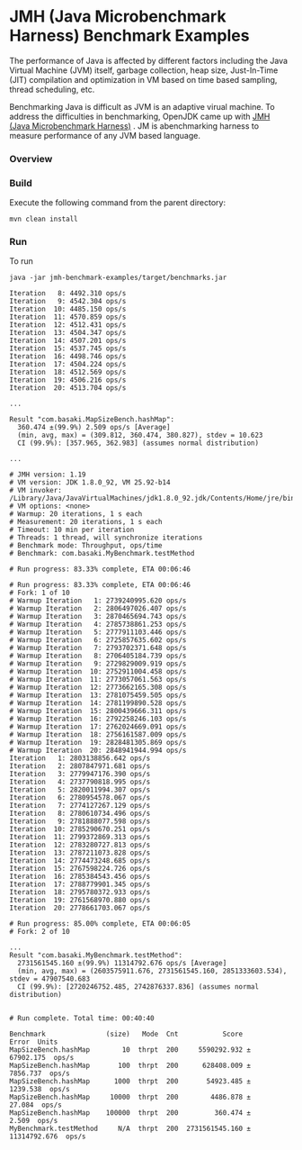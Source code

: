 JMH (Java Microbenchmark Harness) Benchmark Examples
==========================================================

The performance of Java is affected by different factors including the Java 
Virtual Machine (JVM) itself, garbage collection, heap size, Just-In-Time (JIT) 
compilation and optimization in VM based on time based sampling, 
thread scheduling, etc.

Benchmarking Java is difficult as JVM is an adaptive virual machine. To address
the difficulties in benchmarking, OpenJDK came up with
[JMH (Java Microbenchmark Harness)](http://openjdk.java.net/projects/code-tools/jmh/) .
JM is abenchmarking harness to measure performance of any JVM based language.

### Overview

### Build
Execute the following command from the parent directory:
```
mvn clean install
```

### Run
To run 

```
java -jar jmh-benchmark-examples/target/benchmarks.jar
```

```
Iteration   8: 4492.310 ops/s
Iteration   9: 4542.304 ops/s
Iteration  10: 4485.150 ops/s
Iteration  11: 4570.859 ops/s
Iteration  12: 4512.431 ops/s
Iteration  13: 4504.347 ops/s
Iteration  14: 4507.201 ops/s
Iteration  15: 4537.745 ops/s
Iteration  16: 4498.746 ops/s
Iteration  17: 4504.224 ops/s
Iteration  18: 4512.569 ops/s
Iteration  19: 4506.216 ops/s
Iteration  20: 4513.704 ops/s

...

Result "com.basaki.MapSizeBench.hashMap":
  360.474 ±(99.9%) 2.509 ops/s [Average]
  (min, avg, max) = (309.812, 360.474, 380.827), stdev = 10.623
  CI (99.9%): [357.965, 362.983] (assumes normal distribution)

...

# JMH version: 1.19
# VM version: JDK 1.8.0_92, VM 25.92-b14
# VM invoker: /Library/Java/JavaVirtualMachines/jdk1.8.0_92.jdk/Contents/Home/jre/bin/java
# VM options: <none>
# Warmup: 20 iterations, 1 s each
# Measurement: 20 iterations, 1 s each
# Timeout: 10 min per iteration
# Threads: 1 thread, will synchronize iterations
# Benchmark mode: Throughput, ops/time
# Benchmark: com.basaki.MyBenchmark.testMethod

# Run progress: 83.33% complete, ETA 00:06:46

# Run progress: 83.33% complete, ETA 00:06:46
# Fork: 1 of 10
# Warmup Iteration   1: 2739240995.620 ops/s
# Warmup Iteration   2: 2806497026.407 ops/s
# Warmup Iteration   3: 2870465694.743 ops/s
# Warmup Iteration   4: 2785738861.253 ops/s
# Warmup Iteration   5: 2777911103.446 ops/s
# Warmup Iteration   6: 2725857635.602 ops/s
# Warmup Iteration   7: 2793702371.648 ops/s
# Warmup Iteration   8: 2706405184.739 ops/s
# Warmup Iteration   9: 2729829009.919 ops/s
# Warmup Iteration  10: 2752911004.458 ops/s
# Warmup Iteration  11: 2773057061.563 ops/s
# Warmup Iteration  12: 2773662165.308 ops/s
# Warmup Iteration  13: 2781075459.505 ops/s
# Warmup Iteration  14: 2781199890.528 ops/s
# Warmup Iteration  15: 2800439666.311 ops/s
# Warmup Iteration  16: 2792258246.103 ops/s
# Warmup Iteration  17: 2762024669.091 ops/s
# Warmup Iteration  18: 2756161587.009 ops/s
# Warmup Iteration  19: 2828481305.869 ops/s
# Warmup Iteration  20: 2848941944.994 ops/s
Iteration   1: 2803138856.642 ops/s
Iteration   2: 2807847971.681 ops/s
Iteration   3: 2779947176.390 ops/s
Iteration   4: 2737790818.995 ops/s
Iteration   5: 2820011994.307 ops/s
Iteration   6: 2780954578.067 ops/s
Iteration   7: 2774127267.129 ops/s
Iteration   8: 2780610734.496 ops/s
Iteration   9: 2781888077.598 ops/s
Iteration  10: 2785290670.251 ops/s
Iteration  11: 2799372869.313 ops/s
Iteration  12: 2783280727.813 ops/s
Iteration  13: 2787211073.828 ops/s
Iteration  14: 2774473248.685 ops/s
Iteration  15: 2767598224.726 ops/s
Iteration  16: 2785384543.456 ops/s
Iteration  17: 2788779901.345 ops/s
Iteration  18: 2795780372.933 ops/s
Iteration  19: 2761568970.880 ops/s
Iteration  20: 2778661703.067 ops/s

# Run progress: 85.00% complete, ETA 00:06:05
# Fork: 2 of 10

...
Result "com.basaki.MyBenchmark.testMethod":
  2731561545.160 ±(99.9%) 11314792.676 ops/s [Average]
  (min, avg, max) = (2603575911.676, 2731561545.160, 2851333603.534), stdev = 47907540.683
  CI (99.9%): [2720246752.485, 2742876337.836] (assumes normal distribution)


# Run complete. Total time: 00:40:40

Benchmark               (size)   Mode  Cnt           Score          Error  Units
MapSizeBench.hashMap        10  thrpt  200     5590292.932 ±    67902.175  ops/s
MapSizeBench.hashMap       100  thrpt  200      628408.009 ±     7856.737  ops/s
MapSizeBench.hashMap      1000  thrpt  200       54923.485 ±     1239.538  ops/s
MapSizeBench.hashMap     10000  thrpt  200        4486.878 ±       27.084  ops/s
MapSizeBench.hashMap    100000  thrpt  200         360.474 ±        2.509  ops/s
MyBenchmark.testMethod     N/A  thrpt  200  2731561545.160 ± 11314792.676  ops/s

```